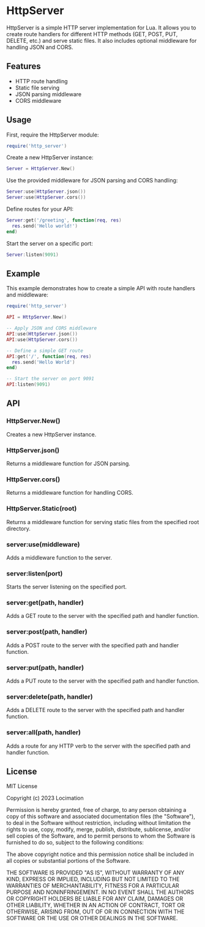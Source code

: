 # HttpServer

HttpServer is a simple HTTP server implementation for Lua. It allows you to create route handlers for different HTTP methods (GET, POST, PUT, DELETE, etc.) and serve static files. It also includes optional middleware for handling JSON and CORS.

## Features

- HTTP route handling
- Static file serving
- JSON parsing middleware
- CORS middleware

## Usage

First, require the HttpServer module:

```lua
require('http_server')
```

Create a new HttpServer instance:

```lua
Server = HttpServer.New()
```

Use the provided middleware for JSON parsing and CORS handling:

```lua
Server:use(HttpServer.json())
Server:use(HttpServer.cors())
```

Define routes for your API:

```lua
Server:get('/greeting', function(req, res)
  res.send('Hello world!')
end)
```

Start the server on a specific port:

```lua
Server:listen(9091)
```

## Example

This example demonstrates how to create a simple API with route handlers and middleware:

```lua
require('http_server')

API = HttpServer.New()

-- Apply JSON and CORS middleware
API:use(HttpServer.json())
API:use(HttpServer.cors())

-- Define a simple GET route
API:get('/', function(req, res)
  res.send('Hello World')
end)

-- Start the server on port 9091
API:listen(9091)
```

## API

### HttpServer.New()

Creates a new HttpServer instance.

### HttpServer.json()

Returns a middleware function for JSON parsing.

### HttpServer.cors()

Returns a middleware function for handling CORS.

### HttpServer.Static(root)

Returns a middleware function for serving static files from the specified root directory.

### server:use(middleware)

Adds a middleware function to the server.

### server:listen(port)

Starts the server listening on the specified port.

### server:get(path, handler)

Adds a GET route to the server with the specified path and handler function.

### server:post(path, handler)

Adds a POST route to the server with the specified path and handler function.

### server:put(path, handler)

Adds a PUT route to the server with the specified path and handler function.

### server:delete(path, handler)

Adds a DELETE route to the server with the specified path and handler function.

### server:all(path, handler)

Adds a route for any HTTP verb to the server with the specified path and handler function.

## License

MIT License

Copyright (c) 2023 Locimation

Permission is hereby granted, free of charge, to any person obtaining a copy
of this software and associated documentation files (the "Software"), to deal
in the Software without restriction, including without limitation the rights
to use, copy, modify, merge, publish, distribute, sublicense, and/or sell
copies of the Software, and to permit persons to whom the Software is
furnished to do so, subject to the following conditions:

The above copyright notice and this permission notice shall be included in all
copies or substantial portions of the Software.

THE SOFTWARE IS PROVIDED "AS IS", WITHOUT WARRANTY OF ANY KIND, EXPRESS OR
IMPLIED, INCLUDING BUT NOT LIMITED TO THE WARRANTIES OF MERCHANTABILITY,
FITNESS FOR A PARTICULAR PURPOSE AND NONINFRINGEMENT. IN NO EVENT SHALL THE
AUTHORS OR COPYRIGHT HOLDERS BE LIABLE FOR ANY CLAIM, DAMAGES OR OTHER
LIABILITY, WHETHER IN AN ACTION OF CONTRACT, TORT OR OTHERWISE, ARISING FROM,
OUT OF OR IN CONNECTION WITH THE SOFTWARE OR THE USE OR OTHER DEALINGS IN THE
SOFTWARE.
